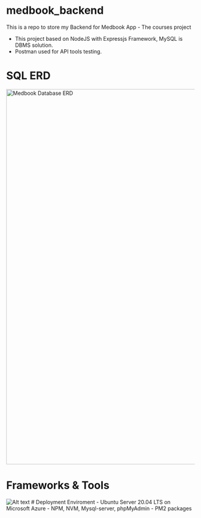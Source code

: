 # medbook_backend
This is a repo to store my Backend for Medbook App - The courses project
- This project based on NodeJS with Expressjs Framework, MySQL is DBMS solution.
- Postman used for API tools testing.

# SQL ERD


<img src="https://github.com/7thang1/medbook_backend/assets/80353511/076f269d-5222-4ecf-a62b-5a3afea17932" alt="Medbook Database ERD" width="1000" />

# Frameworks & Tools
<img alt="Alt text" src="<https://img.shields.io/badge/Node.js-339933.svg?style=for-the-badge&logo=nodedotjs&logoColor=white>"/>
# Deployment Enviroment
- Ubuntu Server 20.04 LTS on Microsoft Azure
- NPM, NVM, Mysql-server, phpMyAdmin
- PM2 packages
